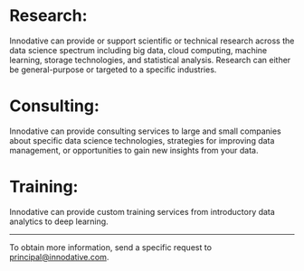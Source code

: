 # Research:

Innodative can provide or support scientific or technical research across the data science spectrum including big data, cloud computing, machine learning, storage technologies, and statistical analysis. Research can either be general-purpose or targeted to a specific industries.

# Consulting:

Innodative can provide consulting services to large and small companies about specific data science technologies, strategies for improving data management, or opportunities to gain new insights from your data.

# Training:

Innodative can provide custom training services from introductory data analytics to deep learning.

-----

To obtain more information, send a specific request to <principal@innodative.com>.
